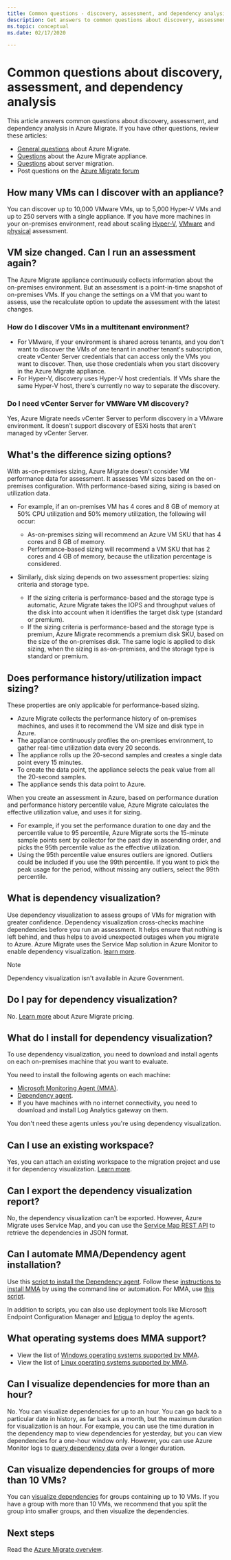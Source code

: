 ```yaml
---
title: Common questions - discovery, assessment, and dependency analysis in Azure Migrate
description: Get answers to common questions about discovery, assessment, and dependency analysis in Azure Migrate.
ms.topic: conceptual
ms.date: 02/17/2020

---
```


# Common questions about discovery, assessment, and dependency analysis

This article answers common questions about discovery, assessment, and dependency analysis in Azure Migrate. If you have other questions, review these articles:

- [General questions](resources-faq.md) about Azure Migrate.
- [Questions](common-questions-appliance.md) about the Azure Migrate appliance.
- [Questions](common-questions-server-migration.md) about server migration.
- Post questions on the [Azure Migrate forum](https://aka.ms/AzureMigrateForum)



## How many VMs can I discover with an appliance?

You can discover up to 10,000 VMware VMs, up to 5,000 Hyper-V VMs and up to 250 servers with a single appliance. If you have more machines in your on-premises environment, read about scaling [Hyper-V](scale-hyper-v-assessment.md), [VMware](scale-vmware-assessment.md) and [physical](scale-physical-assessment.md) assessment.



## VM size changed. Can I run an assessment again?

The Azure Migrate appliance continuously collects information about the on-premises environment. But an assessment is a point-in-time snapshot of on-premises VMs. If you change the settings on a VM that you want to assess, use the recalculate option to update the assessment with the latest changes.

### How do I discover VMs in a multitenant environment?

- For VMware, if your environment is shared across tenants, and you don't want to discover the VMs of one tenant in another tenant's subscription, create vCenter Server credentials that can access only the VMs you want to discover. Then, use those credentials when you start discovery in the Azure Migrate appliance.
- For Hyper-V, discovery uses Hyper-V host credentials. If VMs share the same Hyper-V host, there's currently no way to separate the discovery.  


### Do I need vCenter Server for VMWare VM discovery?

Yes, Azure Migrate needs vCenter Server to perform discovery in a VMware environment. It doesn't support discovery of ESXi hosts that aren't managed by vCenter Server.


## What's the difference sizing options?

With as-on-premises sizing, Azure Migrate doesn't consider VM performance data for assessment. It assesses VM sizes based on the on-premises configuration. With performance-based sizing, sizing is based on utilization data.

- For example, if an on-premises VM has 4 cores and 8 GB of memory at 50% CPU utilization and 50% memory utilization, the following will occur:
    - As-on-premises sizing will recommend an Azure VM SKU that has 4 cores and 8 GB of memory.
    - Performance-based sizing will recommend a VM SKU that has 2 cores and 4 GB of memory, because the utilization percentage is considered.

- Similarly, disk sizing depends on two assessment properties: sizing criteria and storage type.
    - If the sizing criteria is performance-based and the storage type is automatic, Azure Migrate takes the IOPS and throughput values of the disk into account when it identifies the target disk type (standard or premium).
    - If the sizing criteria is performance-based and the storage type is premium, Azure Migrate recommends a premium disk SKU, based on the size of the on-premises disk. The same logic is applied to disk sizing, when the sizing is as-on-premises, and the storage type is standard or premium.

## Does performance history/utilization impact sizing?

These properties are only applicable for performance-based sizing.

- Azure Migrate collects the performance history of on-premises machines, and uses it to recommend the VM size and disk type in Azure.
- The appliance continuously profiles the on-premises environment, to gather real-time utilization data every 20 seconds.
- The appliance rolls up the 20-second samples and creates a single data point every 15 minutes.
- To create the data point, the appliance selects the peak value from all the 20-second samples.
- The appliance sends this data point to Azure.

When you create an assessment in Azure, based on performance duration and performance history percentile value, Azure Migrate calculates the effective utilization value, and uses it for sizing.

- For example, if you set the performance duration to one day and the percentile value to 95 percentile, Azure Migrate sorts the 15-minute sample points sent by collector for the past day in ascending order, and picks the 95th percentile value as the effective utilization.
- Using the 95th percentile value ensures outliers are ignored. Outliers could be included if you use the 99th percentile. If you want to pick the peak usage for the period, without missing any outliers, select the 99th percentile.

## What is dependency visualization?

Use dependency visualization to assess groups of VMs for migration with greater confidence. Dependency visualization cross-checks machine dependencies before you run an assessment. It helps ensure that nothing is left behind, and thus helps to avoid unexpected outages when you migrate to Azure. Azure Migrate uses the Service Map solution in Azure Monitor to enable dependency visualization. [learn more](concepts-dependency-visualization.md).

> [!NOTE]
> Dependency visualization isn't available in Azure Government.

## Do I pay for dependency visualization?
No. [Learn more](https://azure.microsoft.com/pricing/details/azure-migrate/) about Azure Migrate pricing.

## What do I install for dependency visualization?

To use dependency visualization, you need to download and install agents on each on-premises machine that you want to evaluate.

You need to install the following agents on each machine:
- [Microsoft Monitoring Agent (MMA)](https://docs.microsoft.com/azure/log-analytics/log-analytics-agent-windows).
- [Dependency agent](../azure-monitor/platform/agents-overview.md#dependency-agent).
- If you have machines with no internet connectivity, you need to download and install Log Analytics gateway on them.

You don't need these agents unless you're using dependency visualization.

## Can I use an existing workspace?

Yes, you can attach an existing workspace to the migration project and use it for dependency visualization. [Learn more](concepts-dependency-visualization.md#how-does-it-work).

## Can I export the dependency visualization report?

No, the dependency visualization can't be exported. However, Azure Migrate uses Service Map, and you can use the [Service Map REST API](https://docs.microsoft.com/rest/api/servicemap/machines/listconnections) to retrieve the dependencies in JSON format.

## Can I automate  MMA/Dependency agent installation?

Use this [script to install the Dependency agent](../azure-monitor/insights/vminsights-enable-hybrid-cloud.md#installation-script-examples). Follow these [instructions to install MMA](https://docs.microsoft.com/azure/azure-monitor/platform/log-analytics-agent#install-and-configure-agent) by using the command line or automation. For
MMA, use [this script](https://gallery.technet.microsoft.com/scriptcenter/Install-OMS-Agent-with-2c9c99ab).

In addition to scripts, you can also use deployment tools like Microsoft Endpoint Configuration Manager and [Intigua](https://www.intigua.com/getting-started-intigua-for-azure-migration) to deploy the agents.


## What operating systems does MMA support?

- View the list of [Windows operating systems supported by MMA](https://docs.microsoft.com/azure/log-analytics/log-analytics-concept-hybrid#supported-windows-operating-systems).
- View the list of [Linux operating systems supported by MMA](https://docs.microsoft.com/azure/log-analytics/log-analytics-concept-hybrid#supported-linux-operating-systems).

## Can I visualize dependencies for more than an hour?
No. You can visualize dependencies for up to an hour. You can go back to a particular date in history, as far back as a month, but the maximum duration for visualization is an hour. For example, you can use the time duration in the dependency map to view dependencies for yesterday, but you can view dependencies for a one-hour window only. However, you can use Azure Monitor logs to [query dependency data](https://docs.microsoft.com/azure/migrate/how-to-create-group-machine-dependencies) over a longer duration.

## Can visualize dependencies for groups of more than 10 VMs?
You can [visualize dependencies](https://docs.microsoft.com/azure/migrate/how-to-create-group-dependencies) for groups containing up to 10 VMs. If you have a group with more than 10 VMs, we recommend that you split the group into smaller groups, and then visualize the dependencies.




## Next steps
Read the [Azure Migrate overview](migrate-services-overview.md).

